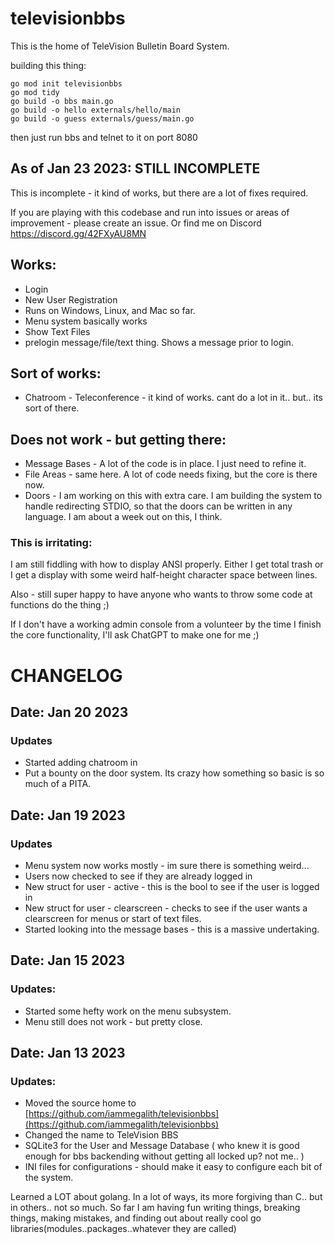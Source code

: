 # televisionbbs
This is the home of TeleVision Bulletin Board System.

building this thing:

```
go mod init televisionbbs
go mod tidy
go build -o bbs main.go
go build -o hello externals/hello/main
go build -o guess externals/guess/main.go
```
then just run bbs and telnet to it on port 8080

## As of Jan 23 2023: STILL INCOMPLETE 
This is incomplete - it kind of works, but there are a lot of fixes required.

If you are playing with this codebase and run into issues or areas of improvement - please create an issue.  Or find me on Discord https://discord.gg/42FXyAU8MN


## Works:  
* Login
* New User Registration
* Runs on Windows, Linux, and Mac so far.
* Menu system basically works
* Show Text Files
* prelogin message/file/text thing. Shows a message prior to login.

## Sort of works:  
* Chatroom - Teleconference - it kind of works. cant do a lot in it.. but.. its sort of there.

## Does not work - but getting there:
* Message Bases - A lot of the code is in place. I just need to refine it.
* File Areas - same here.  A lot of code needs fixing, but the core is there now.
* Doors - I am working on this with extra care. I am building the system to handle redirecting STDIO, so that the doors can be written in any language.  I am about a week out on this, I think.

### This is irritating: 
I am still fiddling with how to display ANSI properly.  Either I get total trash or I get a display with some weird half-height character space between lines.  


Also - still super happy to have anyone who wants to throw some code at functions do the thing ;)    


If I don't have a working admin console from a volunteer by the time I finish the core functionality, I'll ask ChatGPT to make one for me ;)  

# CHANGELOG

## Date: Jan 20 2023
### Updates
* Started adding chatroom in
* Put a bounty on the door system. Its crazy how something so basic is so much of a PITA. 

## Date: Jan 19 2023
### Updates
* Menu system now works mostly - im sure there is something weird...
* Users now checked to see if they are already logged in
* New struct for user - active - this is the bool to see if the user is logged in
* New struct for user - clearscreen - checks to see if the user wants a clearscreen for menus or start of text files.
* Started looking into the message bases - this is a massive undertaking.

## Date: Jan 15 2023
### Updates:
* Started some hefty work on the menu subsystem.
* Menu still does not work - but pretty close.

## Date: Jan 13 2023
### Updates:   
* Moved the source home to [https://github.com/iammegalith/televisionbbs](https://github.com/iammegalith/televisionbbs)
* Changed the name to TeleVision BBS
* SQLite3 for the User and Message Database ( who knew it is good enough for bbs backending without getting all locked up? not me.. )
* INI files for configurations - should make it easy to configure each bit of the system.


Learned a LOT about golang. In a lot of ways, its more forgiving than C.. but in others.. not so much.  So far I am having fun writing things, breaking things, making mistakes, and finding out about really cool go libraries(modules..packages..whatever they are called)  


